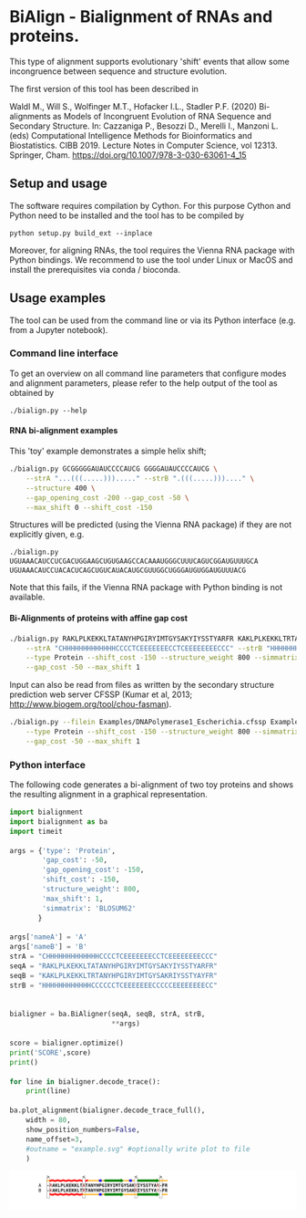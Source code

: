 # BiAlign - Bialignment of RNAs and proteins.

This type of alignment supports evolutionary 'shift' events that allow some incongruence between sequence and structure evolution.

The first version of this tool has been described in 

Waldl M., Will S., Wolfinger M.T., Hofacker I.L., Stadler P.F. (2020)
Bi-alignments as Models of Incongruent Evolution of RNA Sequence and
Secondary Structure. In: Cazzaniga P., Besozzi D., Merelli I., Manzoni L.
(eds) Computational Intelligence Methods for Bioinformatics and
Biostatistics. CIBB 2019. Lecture Notes in Computer Science, vol 12313.
Springer, Cham. https://doi.org/10.1007/978-3-030-63061-4_15


## Setup and usage

The software requires compilation by Cython. For this purpose Cython and
Python need to be installed and the tool has to be compiled by

```
python setup.py build_ext --inplace
```

Moreover, for aligning RNAs, the tool requires the Vienna RNA package with Python bindings. We recommend to use the tool under Linux or MacOS and install the prerequisites via conda / bioconda.

## Usage examples

The tool can be used from the command line or via its Python interface
(e.g. from a Jupyter notebook).
### Command line interface

To get an overview on all command line parameters that configure modes and
alignment parameters, please refer to the help output of the tool as obtained by

```
./bialign.py --help
```

#### RNA bi-alignment examples

This 'toy' example demonstrates a simple helix shift;

```bash
./bialign.py GCGGGGGAUAUCCCCAUCG GGGGAUAUCCCCAUCG \
    --strA "...(((.....)))....." --strB ".(((.....)))...." \
    --structure 400 \
    --gap_opening_cost -200 --gap_cost -50 \
    --max_shift 0 --shift_cost -150
```

Structures will be predicted (using the Vienna RNA package) if they are not
explicitly given, e.g.
```
./bialign.py UGUAAACAUCCUCGACUGGAAGCUGUGAAGCCACAAAUGGGCUUUCAGUCGGAUGUUUGCA UGUAAACAUCCUACACUCAGCUGUCAUACAUGCGUUGGCUGGGAUGUGGAUGUUUACG 
```
Note that this fails, if the Vienna RNA package with Python binding is not
available.


#### Bi-Alignments of proteins with affine gap cost

```bash
./bialign.py RAKLPLKEKKLTATANYHPGIRYIMTGYSAKYIYSSTYARFR KAKLPLKEKKLTRTANYHPGIRYIMTGYSAKRIYSSTYAYFR \
    --strA "CHHHHHHHHHHHHHCCCCTCEEEEEEECCTCEEEEEEEECCC" --strB "HHHHHHHHHHHHCCCCCCTCEEEEEEECCCCCEEEEEEEECC" \
    --type Protein --shift_cost -150 --structure_weight 800 --simmatrix BLOSUM62 --gap_opening_cost -150 \
    --gap_cost -50 --max_shift 1
```

Input can also be read from files as written by the secondary structure prediction
web server CFSSP (Kumar et al, 2013; http://www.biogem.org/tool/chou-fasman).

```bash
./bialign.py --filein Examples/DNAPolymerase1_Escherichia.cfssp Examples/DNAPolymerase1_Xanthomonas.cfssp \
    --type Protein --shift_cost -150 --structure_weight 800 --simmatrix BLOSUM62 --gap_opening_cost -150 \
    --gap_cost -50 --max_shift 1
```


### Python interface

The following code generates a bi-alignment of two toy proteins and shows
the resulting alignment in a graphical representation.

```python
import bialignment
import bialignment as ba
import timeit

args = {'type': 'Protein',
        'gap_cost': -50,
        'gap_opening_cost': -150,
        'shift_cost': -150,
        'structure_weight': 800,
        'max_shift': 1,
        'simmatrix': 'BLOSUM62'
       }

args['nameA'] = 'A'
args['nameB'] = 'B'
strA = "CHHHHHHHHHHHHHCCCCTCEEEEEEECCTCEEEEEEEECCC"
seqA = "RAKLPLKEKKLTATANYHPGIRYIMTGYSAKYIYSSTYARFR"
seqB = "KAKLPLKEKKLTRTANYHPGIRYIMTGYSAKRIYSSTYAYFR"
strB = "HHHHHHHHHHHHCCCCCCTCEEEEEEECCCCCEEEEEEEECC"


bialigner = ba.BiAligner(seqA, seqB, strA, strB,
                         **args)

score = bialigner.optimize()
print('SCORE',score)
print()

for line in bialigner.decode_trace():
    print(line)

ba.plot_alignment(bialigner.decode_trace_full(),
    width = 80,
    show_position_numbers=False,
    name_offset=3,
    #outname = "example.svg" #optionally write plot to file
    )
```
![](Examples/example.svg)
